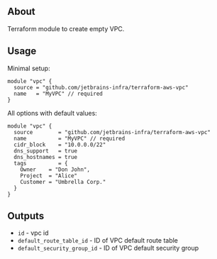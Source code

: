 ## About
Terraform module to create empty VPC.

## Usage

Minimal setup:
```hcl
module "vpc" {
  source = "github.com/jetbrains-infra/terraform-aws-vpc"
  name   = "MyVPC" // required
}
```

All options with default values:
```hcl
module "vpc" {
  source        = "github.com/jetbrains-infra/terraform-aws-vpc"
  name          = "MyVPC" // required
  cidr_block    = "10.0.0.0/22"
  dns_support   = true
  dns_hostnames = true     
  tags          = {
    Owner    = "Don John",
    Project  = "Alice"
    Customer = "Umbrella Corp."
  } 
}
```

## Outputs

* `id` - vpc id 
* `default_route_table_id` - ID of VPC default route table
* `default_security_group_id` - ID of VPC default security group 
